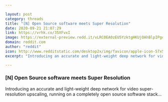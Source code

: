```yaml
---

layout: post
category: threads
title: "[N] Open Source software meets Super Resolution"
date: 2020-09-21 21:07:29
link: https://vrhk.co/35XFvxI
image: https://external-preview.redd.it/vLRCOEA0zEU5YzktgHKUjOAhBlpIPgopJdcaIj0U3vg.jpg?width=1024&height=536&auto=webp&crop=1024:536,smart&s=84d70dc0efff1a1655b38b123e50280bf506ba10
domain: reddit.com
author: "reddit"
icon: http://www.redditstatic.com/desktop2x/img/favicon/apple-icon-57x57.png
excerpt: "Introducing an accurate and light-weight deep network for video super-resolution upscaling, running on a completely open source software stack..."

---
```


### [N] Open Source software meets Super Resolution

Introducing an accurate and light-weight deep network for video super-resolution upscaling, running on a completely open source software stack...